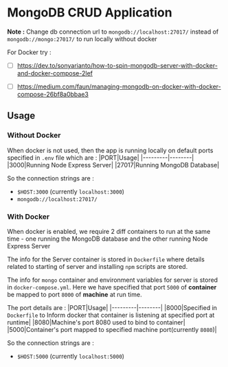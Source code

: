 # MongoDB CRUD Application 

<b>Note :</b> Change db connection url to `mongodb://localhost:27017/` instead of `mongodb://mongo:27017/` to run locally without docker

For Docker try :  
 - [ ] https://dev.to/sonyarianto/how-to-spin-mongodb-server-with-docker-and-docker-compose-2lef
 - [ ] https://medium.com/faun/managing-mongodb-on-docker-with-docker-compose-26bf8a0bbae3


## Usage 

### Without Docker 

When docker is not used, then the app is running locally on default ports specified in `.env` file which are : 
|PORT|Usage|
|---------|--------|
|3000|Running Node Express Server|
|27017|Running MongoDB Database|

So the connection strings are : 
 * `$HOST:3000` (currently `localhost:3000`)
 * `mongodb://localhost:27017/` 

### With Docker

When docker is enabled, we require 2 diff containers to run at the same time - one running the MongoDB database and the other running Node Express Server

The info for the Server container is stored in `Dockerfile` where details related to starting of server and installing `npm` scripts are stored.

The info for `mongo` container and environment variables for server is stored in `docker-compose.yml`. Here we have specified that port `5000` of <b>container</b> be mapped to port `8000` of <b>machine</b> at run time.

The port details are : 
|PORT|Usage|
|---------|--------|
|8000|Specified in `Dockerfile` to Inform docker that container is listening at specified port at runtime|
|8080|Machine's port 8080 used to bind to container|
|5000|Container's port mapped to specified machine port(currently `8080`)|

So the connection strings are :
 * `$HOST:5000` (currently `localhost:5000`)


